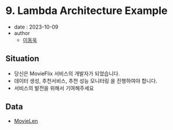 # 9. Lambda Architecture Example

- date : 2023-10-09
- author
  * [이동욱](https://github.com/ehddnr301)

## Situation

- 당신은 MovieFlix 서비스의 개발자가 되었습니다.
- 데이터 생성, 추천서비스, 추천 성능 모니터링 을 진행하여야 합니다.
- 서비스의 발전을 위해서 기여해주세요

## Data

- [MovieLen](https://grouplens.org/datasets/movielens/)


<script src="https://utteranc.es/client.js"
        repo="Pseudo-Lab/data-engineering-for-everybody"
        issue-term="pathname"
        label="comments"
        theme="preferred-color-scheme"
        crossorigin="anonymous"
        async>
</script>